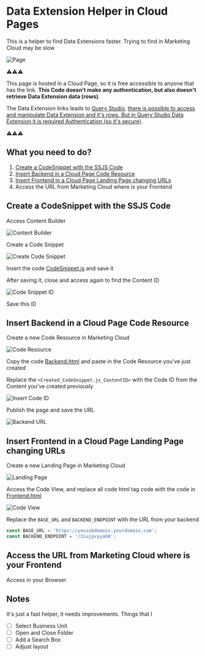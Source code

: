 # Data Extension Helper in Cloud Pages

This is a helper to find Data Extensions faster. Trying to find in Marketing Cloud may be slow

![Page](https://user-images.githubusercontent.com/26888271/131375620-e2d71b51-a7d3-441b-ad3b-0e72f07df9b9.png)

:warning::warning::warning:

This page is hosted in a Cloud Page, so it is free accessible to anyone that has the link. **This Code doesn't make any authentication, but also doesn't retrieve Data Extension data (rows)**. 

The Data Extension links leads to [Query Studio](https://appexchange.salesforce.com/appxListingDetail?listingId=a0N3A00000FP3yFUAT), <ins>there is possible to access and manipulate Data Extension and it's rows. But in Query Studio Data Extension it is required Authentication (so it's secure)</ins>.

:warning::warning::warning:

## What you need to do?
1. [Create a CodeSnippet with the SSJS Code](#create-a-codesnippet-with-the-ssjs-code)
2. [Insert Backend in a Cloud Page Code Resource](#insert-backend-in-a-cloud-page-code-resource)
3. [Insert Frontend in a Cloud Page Landing Page changing URLs](#insert-frontend-in-a-cloud-page-landing-page-changing-urls)
4. Access the URL from Marketing Cloud where is your Frontend

## Create a CodeSnippet with the SSJS Code

Access Content Builder 

![Content Builder](https://user-images.githubusercontent.com/26888271/131375627-c6298ea1-e87e-442b-9603-451dfab66ba8.png)

Create a Code Snippet

![Create Code Snippet](https://user-images.githubusercontent.com/26888271/131377054-26ffc412-fa72-4557-86dd-449a4aa52ee7.png)

Insert the code [CodeSnippet.js](./CodeSnippet.js) and save it

After saving it, close and access again to find the Content ID

![Code Snippet ID](https://user-images.githubusercontent.com/26888271/131375634-eff56a0c-59da-4339-b228-419eeb110ba6.png)

Save this ID

## Insert Backend in a Cloud Page Code Resource
 
Create a new Code Resource in Marketing Cloud

![Code Resource](https://user-images.githubusercontent.com/26888271/131375593-62b7499c-10bd-4a0c-8b0c-04a9e7920c31.png)

Copy the code [Backend.html](./Backend.html) and paste in the Code Resource you've just created

Replace the `<Created_CodeSnippet.js_ContentID>` with the Code ID from the Content you've created previously

![Insert Code ID](https://user-images.githubusercontent.com/26888271/131375623-bbed7d92-1f80-4418-8c19-63716a66ba5e.png)

Publish the page and save the URL

![Backend URL](https://user-images.githubusercontent.com/26888271/131375630-e3a47961-ca45-4282-9a5b-402f3773bc08.png)

## Insert Frontend in a Cloud Page Landing Page changing URLs

Create a new Landing Page in Marketing Cloud

![Landing Page](https://user-images.githubusercontent.com/26888271/131375625-e6fbcf69-4f08-4203-b63a-6e10f91ae806.png)

Access the Code View, and replace all code html tag code with the code in [Frontend.html](./Frontend.html)

![Code View](https://user-images.githubusercontent.com/26888271/131375616-a49725c7-7b1d-4f38-82ff-b64ff3503eab.png)

Replace the `BASE_URL` and `BACKEND_ENDPOINT` with the URL from your backend

```javascript
const BASE_URL = 'https://yousubdomain.yourdomain.com';
const BACKEND_ENDPOINT = '/3iujpvyyab0';
```

## Access the URL from Marketing Cloud where is your Frontend

Access in your Browser

## Notes

It's just a fast helper, it needs improvements. Things that I

- [ ] Select Business Unit
- [ ] Open and Close Folder
- [ ] Add a Search Box
- [ ] Adjust layout
